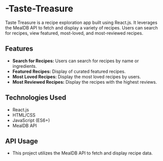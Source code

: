 # -Taste-Treasure
Taste Treasure is a recipe exploration app built using React.js. It leverages the MealDB API to fetch and display a variety of recipes. Users can search for recipes, view featured, most-loved, and most-reviewed recipes.
## Features

- **Search for Recipes:** Users can search for recipes by name or ingredients.
- **Featured Recipes:** Display of curated featured recipes.
- **Most Loved Recipes:** Display the most loved recipes by users.
- **Most Reviewed Recipes:** Display the recipes with the highest reviews.

## Technologies Used
- React.js
- HTML/CSS
- JavaScript (ES6+)
- MealDB API
## API Usage
- This project utilizes the MealDB API to fetch and display recipe data. 
